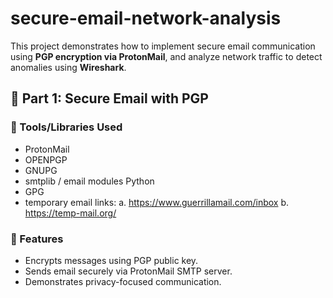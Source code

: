# secure-email-network-analysis
This project demonstrates how to implement secure email communication using **PGP encryption via ProtonMail**, and analyze network traffic to detect anomalies using **Wireshark**.

## 🔐 Part 1: Secure Email with PGP


### 🔧 Tools/Libraries Used
- ProtonMail
- OPENPGP
- GNUPG
- smtplib / email modules Python
- GPG
-  temporary email links: 
a. https://www.guerrillamail.com/inbox 
b. https://temp-mail.org/


### 📌 Features
- Encrypts messages using PGP public key.
- Sends email securely via ProtonMail SMTP server.
- Demonstrates privacy-focused communication.


